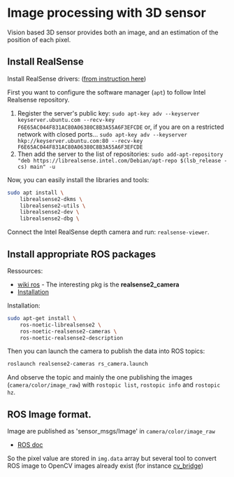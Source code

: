 # Image processing with 3D sensor

Vision based 3D sensor provides both an image, and an estimation of the position of each pixel.

## Install RealSense

Install RealSense drivers: ([from instruction here](https://github.com/IntelRealSense/librealsense/blob/master/doc/distribution_linux.md))


First you want to configure the software manager (`apt`) to follow Intel Realsense repository.

1. Register the server's public key: `sudo apt-key adv --keyserver keyserver.ubuntu.com --recv-key F6E65AC044F831AC80A06380C8B3A55A6F3EFCDE` or, if you are on a restricted network with closed ports... `sudo apt-key adv --keyserver hkp://keyserver.ubuntu.com:80 --recv-key F6E65AC044F831AC80A06380C8B3A55A6F3EFCDE`
2. Then add the server to the list of repositories: `sudo add-apt-repository "deb https://librealsense.intel.com/Debian/apt-repo $(lsb_release -cs) main" -u`

Now, you can easily install the libraries and tools:

```bash
sudo apt install \
    librealsense2-dkms \
    librealsense2-utils \
    librealsense2-dev \
    librealsense2-dbg \
```

Connect the Intel RealSense depth camera and run: `realsense-viewer`.

## Install appropriate ROS packages

Ressources:

* [wiki ros](http://wiki.ros.org/RealSense) - The interesting pkg is the **realsense2_camera**
* [Installation](https://github.com/IntelRealSense/realsense-ros#installation-instructions)

Installation:

```bash
sudo apt-get install \
    ros-noetic-librealsense2 \
    ros-noetic-realsense2-cameras \
    ros-noetic-realsense2-description
```

Then you can launch the camera to publish the data into ROS topics:

```bash
roslaunch realsense2-cameras rs_camera.launch
```

And observe the topic and mainly the one publishing the images (`camera/color/image_raw`) with `rostopic list`,  `rostopic info` and  `rostopic hz`.

## ROS Image format.

Image are published as 'sensor_msgs/Image' in `camera/color/image_raw`

* [ROS doc](https://docs.ros.org/en/noetic/api/sensor_msgs/html/msg/Image.html)

So the pixel value are stored in `img.data` array but several tool to convert ROS image to OpenCV images already exist (for instance [cv_bridge](http://wiki.ros.org/cv_bridge/Tutorials/ConvertingBetweenROSImagesAndOpenCVImagesPython))
